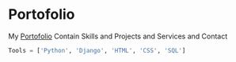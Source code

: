 # Portofolio
My [Portofolio](http://sherif.rf.gd/) Contain Skills and Projects and Services and Contact
```Python
Tools = ['Python', 'Django', 'HTML', 'CSS', 'SQL']
```
